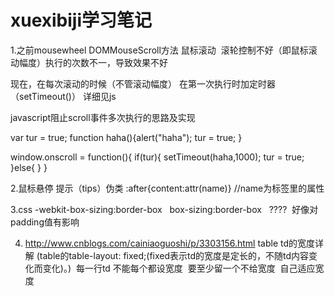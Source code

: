 # xuexibiji学习笔记

1.之前mousewheel DOMMouseScroll方法 鼠标滚动  滚轮控制不好（即鼠标滚动幅度）执行的次数不一，导致效果不好

现在，在每次滚动的时候（不管滚动幅度） 在第一次执行时加定时器（setTimeout()） 详细见js


javascript阻止scroll事件多次执行的思路及实现

var tur = true; 
function haha(){alert("haha"); tur = true; } 

window.onscroll = function(){ 
if(tur){ setTimeout(haha,1000); tur = true; 
}else{ } 
} 



2.鼠标悬停 提示（tips）伪类 :after{content:attr(name)} //name为标签里的属性


3.css  -webkit-box-sizing:border-box   box-sizing:border-box   ????  好像对padding值有影响


4. http://www.cnblogs.com/cainiaoguoshi/p/3303156.html table td的宽度详解 (table的table-layout: fixed;(fixed表示td的宽度是定长的，不随td内容变化而变化)。)  每一行td 不能每个都设宽度  要至少留一个不给宽度  自己适应宽度
